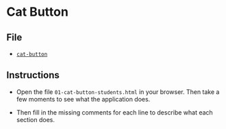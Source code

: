 # Cat Button

## File

* [`cat-button`](Unsolved/cat-button.html)

## Instructions

* Open the file `01-cat-button-students.html` in your browser. Then take a few moments to see what the application does.

* Then fill in the missing comments for each line to describe what each section does.

